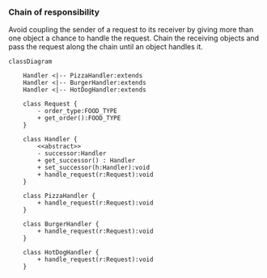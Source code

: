 ### Chain of responsibility

Avoid coupling the sender of a request to its receiver by giving more than one object a chance to handle the request. Chain the receiving objects and pass the request along the chain until an object handles it.

```mermaid
classDiagram
	
	Handler <|-- PizzaHandler:extends
	Handler <|-- BurgerHandler:extends
	Handler <|-- HotDogHandler:extends
	
	class Request {
		- order_type:FOOD_TYPE
		+ get_order():FOOD_TYPE
	}
	
	class Handler {
		<<abstract>>
		- successor:Handler
		+ get_successor() : Handler
		+ set_successor(h:Handler):void
		+ handle_request(r:Request):void
	}
	
	class PizzaHandler {
		+ handle_request(r:Request):void
	}
	
	class BurgerHandler {
		+ handle_request(r:Request):void
	}
	
	class HotDogHandler {
		+ handle_request(r:Request):void
	}
	
	
```

